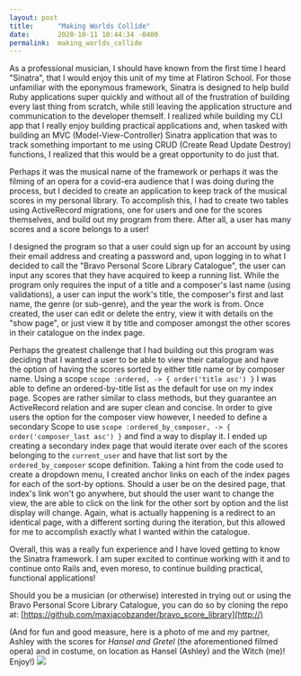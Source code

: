 ```yaml
---
layout: post
title:      "Making Worlds Collide"
date:       2020-10-11 10:44:34 -0400
permalink:  making_worlds_collide
---
```



As a professional musician, I should have known from the first time I heard "Sinatra", that I would enjoy this unit of my time at Flatiron School. For those unfamiliar with the eponymous framework, Sinatra is designed to help build Ruby applications super quickly and without all of the frustration of building every last thing from scratch, while still leaving the application structure and communication to the developer themself. I realized while building my CLI app that I really enjoy building practical applications and, when tasked with building an MVC (Model-View-Controller) Sinatra application that was to track something important to me using CRUD (Create Read Update Destroy) functions, I realized that this would be a great opportunity to do just that.

Perhaps it was the musical name of the framework or perhaps it was the filming of an opera for a covid-era audience that I was doing during the process, but I decided to create an application to keep track of the musical scores in my personal library. To accomplish this, I had to create two tables using ActiveRecord migrations, one for users and one for the scores themselves, and build out my program from there. After all, a user has many scores and a score belongs to a user!

I designed the program so that a user could sign up for an account by using their email address and creating a password and, upon logging in to what I decided to call the "Bravo Personal Score Library Catalogue", the user can input any scores that they have acquired to keep a running list. While the program only requires the input of a title and a composer's last name (using validations), a user can input the work's title, the composer's first and last name, the genre (or sub-genre), and the year the work is from. Once created, the user can edit or delete the entry, view it with details on the "show page", or just view it by title and composer amongst the other scores in their catalogue on the index page.

Perhaps the greatest challenge that I had building out this program was deciding that I wanted a user to be able to view their catalogue and have the option of having the scores sorted by either title name or by composer name. Using a scope `scope :ordered, -> { order('title asc') }` I was able to define an ordered-by-title list as the default for use on my index page. Scopes are rather similar to class methods, but they guarantee an ActiveRecord relation and are super clean and concise. In order to give users the option for the composer view however, I needed to define a secondary Scope to use 
`scope :ordered_by_composer, -> { order('composer_last asc') }` and find a way to display it. I ended up creating a secondary index page that would iterate over each of the scores belonging to the `current_user` and have that list sort by the `ordered_by_composer` scope definition. Taking a hint from the code used to create a dropdown menu, I created anchor links on each of the index pages for each of the sort-by options. Should a user be on the desired page, that index's link won't go anywhere, but should the user want to change the view, the are able to click on the link for the other sort by option and the list display will change. Again, what is actually happening is a redirect to an identical page, with a different sorting during the iteration, but this allowed for me to accomplish exactly what I wanted within the catalogue.

Overall, this was a really fun experience and I have loved getting to know the Sinatra framework. I am super excited to continue working with it and to continue onto Rails and, even moreso, to continue building practical, functional applications!

Should you be a musician (or otherwise) interested in trying out or using the Bravo Personal Score Library Catalogue, you can do so by cloning the repo at: [https://github.com/maxjacobzander/bravo_score_library](http://)

(And for fun and good measure, here is a photo of me and my partner, Ashley with the scores for *Hansel and Gretel* (the aforementioned filmed opera) and in costume, on location as Hansel (Ashley) and the Witch (me)! Enjoy!)
![](https://drive.google.com/file/d/14mbCSf5uynrT1N54XnPzTh0fOkuMq4Of/view?usp=sharing)

